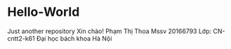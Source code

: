 # Hello-World
Just another repository
Xin chào!
Phạm Thị Thoa
Mssv 20166793
Lớp: CN-cntt2-k61
Đại học bách khoa Hà Nội
